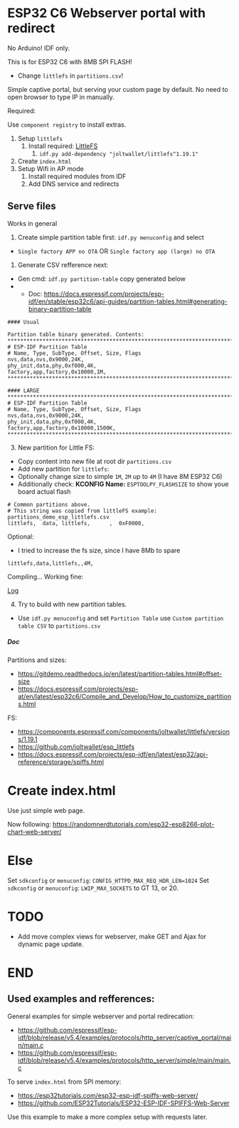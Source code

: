 # ESP32 C6 Webserver portal with redirect

No Arduino! IDF only.

This is for ESP32 C6 with 8MB SPI FLASH!
- Change `littlefs` in `partitions.csv`!

Simple captive portal, but serving your custom page by default.
No need to open browser to type IP in manually.

Required:

Use `component registry` to install extras.

1. Setup `littlefs`
   1. Install required: [LittleFS](https://github.com/ARMmbed/littlefs)
      1. `idf.py add-dependency "joltwallet/littlefs^1.19.1"`
2. Create `index.html`
3. Setup Wifi in AP mode
   1. Install required modules from IDF
   2. Add DNS service and redirects

## Serve files

Works in general

1. Create simple partition table first: `idf.py menuconfig` and select 

- `Single factory APP no OTA` OR `Single factory app (large) no OTA`

1. Generate CSV refference next: 

- Gen cmd: `idf.py partition-table` copy generated below
- - Doc: https://docs.espressif.com/projects/esp-idf/en/stable/esp32c6/api-guides/partition-tables.html#generating-binary-partition-table


```text
#### Usual

Partition table binary generated. Contents:
*******************************************************************************
# ESP-IDF Partition Table
# Name, Type, SubType, Offset, Size, Flags
nvs,data,nvs,0x9000,24K,
phy_init,data,phy,0xf000,4K,
factory,app,factory,0x10000,1M,
*******************************************************************************

#### LARGE
*******************************************************************************
# ESP-IDF Partition Table
# Name, Type, SubType, Offset, Size, Flags
nvs,data,nvs,0x9000,24K,
phy_init,data,phy,0xf000,4K,
factory,app,factory,0x10000,1500K,
*******************************************************************************
```

3. New partition for Little FS:

- Copy content into new file at root dir `partitions.csv`
- Add new partition for `littlefs`:
- Optionally change size to simple `1M`, `2M` up to `4M` (I have 8M ESP32 C6)
- Additionally check: **KCONFIG Name:** `ESPTOOLPY_FLASHSIZE` to show youe board actual flash

```csv
# Common partitions above.
# This string was copied from littleFS example: partitions_demo_esp_littlefs.csv
littlefs,  data, littlefs,      ,  0xF0000, 
```

Optional:
- I tried to increase the fs size, since I have 8Mb to spare

```csv
littlefs,data,littlefs,,4M,
```
Compiling...
Working fine:

[Log](logs/partition_and_wifi.log)


4. Try to build with new partition tables.

- Use `idf.py menuconfig` and set `Partition Table` use `Custom partition table CSV` to `partitions.csv`

##### Doc

Partitions and sizes: 
- https://gitdemo.readthedocs.io/en/latest/partition-tables.html#offset-size
- https://docs.espressif.com/projects/esp-at/en/latest/esp32c6/Compile_and_Develop/How_to_customize_partitions.html

FS:
- https://components.espressif.com/components/joltwallet/littlefs/versions/1.19.1
- https://github.com/joltwallet/esp_littlefs
- https://docs.espressif.com/projects/esp-idf/en/latest/esp32/api-reference/storage/spiffs.html



# Create index.html

Use just simple web page.

Now following: https://randomnerdtutorials.com/esp32-esp8266-plot-chart-web-server/


# Else

Set `sdkconfig` or `menuconfig`: `CONFIG_HTTPD_MAX_REQ_HDR_LEN=1024`
Set `sdkconfig` or `menuconfig`: `LWIP_MAX_SOCKETS` to GT 13, or 20.

# TODO
- Add move complex views for webserver, make GET and Ajax for dynamic page update.

# END

## Used examples and refferences:

General examples for simple webserver and portal redirecation:

- https://github.com/espressif/esp-idf/blob/release/v5.4/examples/protocols/http_server/captive_portal/main/main.c
- https://github.com/espressif/esp-idf/blob/release/v5.4/examples/protocols/http_server/simple/main/main.c

To serve `index.html` from SPI memory:

- https://esp32tutorials.com/esp32-esp-idf-spiffs-web-server/
- https://github.com/ESP32Tutorials/ESP32-ESP-IDF-SPIFFS-Web-Server

Use this example to make a more complex setup with requests later.
